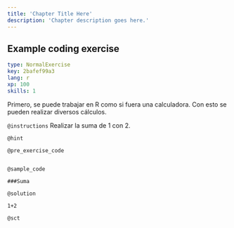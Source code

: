 ```yaml
---
title: 'Chapter Title Here'
description: 'Chapter description goes here.'
---
```


## Example coding exercise

```yaml
type: NormalExercise
key: 2bafef99a3
lang: r
xp: 100
skills: 1
```

Primero, se puede trabajar en R como si fuera una calculadora. Con esto se pueden realizar diversos cálculos.			

`@instructions`
Realizar la suma de 1 con 2.

`@hint`


`@pre_exercise_code`
```{r}

```

`@sample_code`
```{r}
###Suma
```

`@solution`
```{r}
1+2
```

`@sct`
```{r}

```
